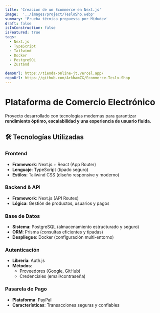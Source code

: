```yaml
---
title: 'Creacion de un Ecommerce en Next.js'
image:  '../images/project/TesloSho.webp'
summary: 'Prueba técnica propuesta por Midudev'
draft: false
isInConstruction: false
isFeatured: true
tags:
  - Next.js
  - TypeScript
  - Tailwind
  - Docker
  - PostgreSQL
  - Zustand

demoUrl: https://tienda-online-jt.vercel.app/
repoUrl: https://github.com/ArkhamZX/Ecommerce-Teslo-Shop
---
```


# Plataforma de Comercio Electrónico

Proyecto desarrollado con tecnologías modernas para garantizar **rendimiento óptimo, escalabilidad y una experiencia de usuario fluida**.

## 🛠 Tecnologías Utilizadas

### **Frontend**  
- **Framework**: Next.js + React (App Router)  
- **Lenguaje**: TypeScript (tipado seguro)  
- **Estilos**: Tailwind CSS (diseño responsive y moderno)  

### **Backend & API**  
- **Framework**: Next.js (API Routes)  
- **Lógica**: Gestión de productos, usuarios y pagos  

### **Base de Datos**  
- **Sistema**: PostgreSQL (almacenamiento estructurado y seguro)  
- **ORM**: Prisma (consultas eficientes y tipadas)  
- **Despliegue**: Docker (configuración multi-entorno)  

### **Autenticación**  
- **Librería**: Auth.js  
- **Métodos**:  
  - Proveedores (Google, GitHub)  
  - Credenciales (email/contraseña)  

### **Pasarela de Pago**  
- **Plataforma**: PayPal  
- **Características**: Transacciones seguras y confiables  
